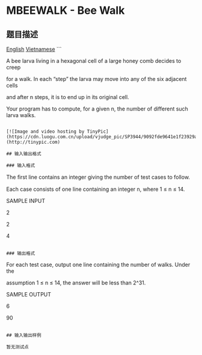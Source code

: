 # MBEEWALK - Bee Walk

## 题目描述

[English](/problems/MBEEWALK/en/) [Vietnamese](/problems/MBEEWALK/vn/) ```

A bee larva living in a hexagonal cell of a large honey comb decides to creep

for a walk. In each “step” the larva may move into any of the six adjacent cells

and after n steps, it is to end up in its original cell.

Your program has to compute, for a given n, the number of different such larva walks.

```

[![Image and video hosting by TinyPic](https://cdn.luogu.com.cn/upload/vjudge_pic/SP3944/9092fde9641e1f23929a9655f06b5ae28edebdb7.png)](http://tinypic.com)

## 输入输出格式

### 输入格式

```

The ﬁrst line contains an integer giving the number of test cases to follow.

Each case consists of one line containing an integer n, where 1 ≤ n ≤ 14.

SAMPLE INPUT

2

2

4

```

### 输出格式

```

For each test case, output one line containing the number of walks. Under the

assumption 1 ≤ n ≤ 14, the answer will be less than 2^31.

SAMPLE OUTPUT

6

90

```

## 输入输出样例

暂无测试点

